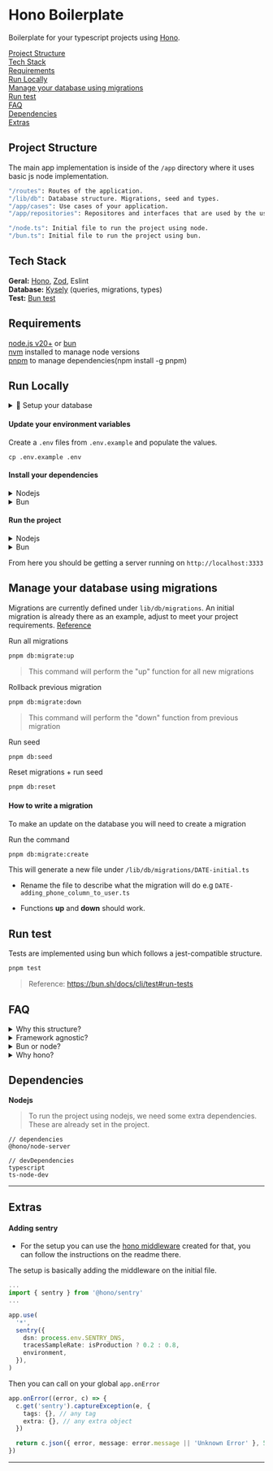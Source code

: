 # Hono Boilerplate

Boilerplate for your typescript projects using [Hono](https://hono.dev).

[Project Structure](#project-structure)  
[Tech Stack](#tech-stack)  
[Requirements](#requirements)  
[Run Locally](#run-locally)  
[Manage your database using migrations](#manage-your-database-using-migrations)  
[Run test](#run-test)  
[FAQ](#faq)  
[Dependencies](#dependencies)  
[Extras](#extras)

## Project Structure

The main app implementation is inside of the `/app` directory where it uses basic js node implementation.

```sh
"/routes": Routes of the application.
"/lib/db": Database structure. Migrations, seed and types.
"/app/cases": Use cases of your application.
"/app/repositories": Repositores and interfaces that are used by the use cases.

"/node.ts": Initial file to run the project using node.
"/bun.ts": Initial file to run the project using bun.
```

## Tech Stack

**Geral:** [Hono](https://hono.dev), [Zod](https://zod.dev), Eslint  
**Database:** [Kysely](https://kysely.dev) (queries, migrations, types)  
**Test:** [Bun test](https://bun.sh/docs/cli/test)

## Requirements

[node.js v20+](https://nodejs.org/en) or [bun](https://bun.sh)  
[nvm](https://github.com/nvm-sh/nvm#install--update-script) installed to manage node versions  
[pnpm](https://pnpm.io) to manage dependencies(npm install -g pnpm)

## Run Locally

<details>

<summary>📁 Setup your database</summary>

I recommend using [dbngin](https://dbngin.com) to spin up an local DB on your machine.

> [!NOTE]  
> If you prefer docker, there is also a docker-compose file that you can run that by using `pnpm db:pg`. After the first time, you can simply open your "Docker desktop" or whatever you use to manage docker to start up the service.

Create your database

```
CREATE DATABASE project
```

</details>

#### **Update your environment variables**

Create a `.env` files from `.env.example` and populate the values.

```
cp .env.example .env
```

#### **Install your dependencies**

<details>

<summary>Nodejs</summary>

```sh
nvm use
pnpm install
```

</details>

<details>

<summary>Bun</summary>

```sh
bun install
```

</details>

#### **Run the project**

<details>

<summary>Nodejs</summary>

```sh
pnpm node:dev or pnpm dev
```

</details>

<details>

<summary>Bun</summary>

```sh
pnpm bun:dev
```

</details>

From here you should be getting a server running on `http://localhost:3333`

## Manage your database using migrations

Migrations are currently defined under `lib/db/migrations`. An initial migration is already there as an example, adjust to meet your project requirements. [Reference](https://kysely.dev/docs/migrations)

Run all migrations

```sh
pnpm db:migrate:up
```

> This command will perform the "up" function for all new migrations

Rollback previous migration

```sh
pnpm db:migrate:down
```

> This command will perform the "down" function from previous migration

Run seed

```sh
pnpm db:seed
```

Reset migrations + run seed

```sh
pnpm db:reset
```

#### How to write a migration

To make an update on the database you will need to create a migration

Run the command

```sh
pnpm db:migrate:create
```

This will generate a new file under `/lib/db/migrations/DATE-initial.ts`

- Rename the file to describe what the migration will do e.g `DATE-adding_phone_column_to_user.ts`

- Functions **up** and **down** should work.

## Run test

Tests are implemented using bun which follows a jest-compatible structure.

```sh
pnpm test
```

> Reference: https://bun.sh/docs/cli/test#run-tests

## FAQ

<details>

<summary>Why this structure?</summary>

This is a personal preference, It also depends on your application and how you are deploying.

I've been using this case structure for some time and enjoying but still improving/learning as I go.

I usually try to find the middle term on structural side for various reasons.

Just a personal recommendation, try not get too attached to one framework or another. I believe you can get way more value spending time structuring your code, learning about patterns in a way that can benefit your team, projects, clients.

Again, feel free to adapt to your needs.

[Hono best practices](https://hono.dev/guides/best-practices#best-practices)  
[Hono presets](https://hono.dev/api/presets#which-preset-should-i-use)

</details>

<details>

<summary>Framework agnostic?</summary>

Thanks for the simplicity of hono you can basically structure your project in a way that fits your situation.

This core of this project is all under the `/app` directory, where I'm using only JS, none of the files there are related to hono. That means, if for some unexpected reason/scenario you need to move away from hono, you can just copy the app directory and make the requests to the cases accordinly.

</details>

<details>

<summary>Bun or node?</summary>

Because of this structure I can easily switch between them to test. Based on my situation and project, I'd still recommend to use nodejs.

There is a noticeable delay on requests to s3 using bun still. [Github Issue](https://github.com/oven-sh/bun/issues/7428#issuecomment-2132580081)

> Last test on: May 30, 2024

It all depends on your project and situation. Bun will probably be more performant and consume less memory, specially on a production environment. The only blocker for me at this point is the one mentioned above, so I still can't tell

I'm mainly using bun to run my tests and it work just fine since it is [based on jest](https://bun.sh/docs/cli/test).

</details>

<details>

<summary>Why hono?</summary>

[Features](https://hono.dev/top#features)

Coming from previous experiences using express.js and fastify. Hono is powerful, simple to use and has an active community.

Give it a go.

Here are some simple benchmarks (they don't mean much)  
[Requests benchmark](https://web-frameworks-benchmark.netlify.app/result?f=express,hono,fastify,hono-bun)  
[Compare benchmark](https://web-frameworks-benchmark.netlify.app/compare?f=express,hono,fastify,hono-bun)

If you still don't buy it, fastify it is also a great option.

</details>

## Dependencies

**Nodejs**

> To run the project using nodejs, we need some extra dependencies.
> These are already set in the project.

```
// dependencies
@hono/node-server

// devDependencies
typescript
ts-node-dev
```

---

## Extras

#### Adding sentry

- For the setup you can use the [hono middleware](https://github.com/honojs/middleware/tree/main/packages/sentry) created for that, you can follow the instructions on the readme there.

The setup is basically adding the middleware on the initial file.

```ts
...
import { sentry } from '@hono/sentry'
...

app.use(
  '*',
  sentry({
    dsn: process.env.SENTRY_DNS,
    tracesSampleRate: isProduction ? 0.2 : 0.8,
    environment,
  }),
)
```

Then you can call on your global `app.onError`

```ts
app.onError((error, c) => {
  c.get('sentry').captureException(e, {
    tags: {}, // any tag
    extra: {}, // any extra object
  })

  return c.json({ error, message: error.message || 'Unknown Error' }, 500)
})
```

---
